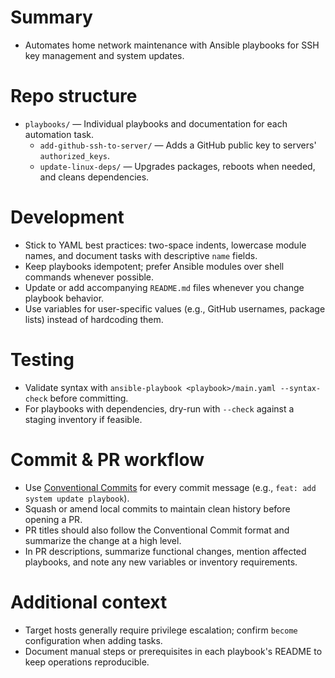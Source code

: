 # Summary
- Automates home network maintenance with Ansible playbooks for SSH key management and system updates.

# Repo structure
- `playbooks/` — Individual playbooks and documentation for each automation task.
  - `add-github-ssh-to-server/` — Adds a GitHub public key to servers' `authorized_keys`.
  - `update-linux-deps/` — Upgrades packages, reboots when needed, and cleans dependencies.

# Development
- Stick to YAML best practices: two-space indents, lowercase module names, and document tasks with descriptive `name` fields.
- Keep playbooks idempotent; prefer Ansible modules over shell commands whenever possible.
- Update or add accompanying `README.md` files whenever you change playbook behavior.
- Use variables for user-specific values (e.g., GitHub usernames, package lists) instead of hardcoding them.

# Testing
- Validate syntax with `ansible-playbook <playbook>/main.yaml --syntax-check` before committing.
- For playbooks with dependencies, dry-run with `--check` against a staging inventory if feasible.

# Commit & PR workflow
- Use [Conventional Commits](https://www.conventionalcommits.org/) for every commit message (e.g., `feat: add system update playbook`).
- Squash or amend local commits to maintain clean history before opening a PR.
- PR titles should also follow the Conventional Commit format and summarize the change at a high level.
- In PR descriptions, summarize functional changes, mention affected playbooks, and note any new variables or inventory requirements.

# Additional context
- Target hosts generally require privilege escalation; confirm `become` configuration when adding tasks.
- Document manual steps or prerequisites in each playbook's README to keep operations reproducible.

